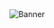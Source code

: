 <img src="https://i.ibb.co/my07Mmy/Aspiring-full-stack-web-developer.png" alt="Banner" style="max-width: 100%;">